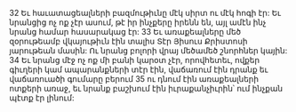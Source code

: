 32 Եւ հաւատացեալների բազմութիւնը մէկ սիրտ ու մէկ հոգի էր: Եւ նրանցից ոչ ոք չէր ասում, թէ իր ինչքերը իրենն են, այլ ամէն ինչ նրանց համար հասարակաց էր: 33 Եւ առաքեալները մեծ զօրութեամբ վկայութիւն էին տալիս Տէր Յիսուս Քրիստոսի յարութեան մասին: Ու նրանց բոլորի վրայ մեծամեծ շնորհներ կային: 34 Եւ նրանց մէջ ոչ ոք մի բանի կարօտ չէր, որովհետեւ, ովքեր գիւղերի կամ ապարանքների տէր էին, վաճառում էին դրանք եւ վաճառուածի գումարը բերում 35 ու դնում էին առաքեալների ոտքերի առաջ, եւ նրանք բաշխում էին իւրաքանչիւրին՝ ում ինչքան պէտք էր լինում:
